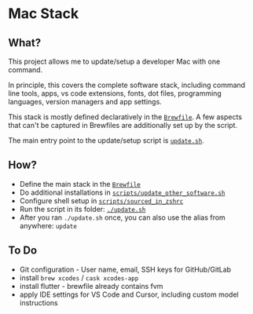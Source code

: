 # Mac Stack

## What?

This project allows me to update/setup a developer Mac with one command.

In principle, this covers the complete software stack, including command line tools, apps, vs code extensions, fonts, dot files, programming languages, version managers and app settings.

This stack is mostly defined declaratively in the [`Brewfile`](Brewfile). A few aspects that can't be captured in Brewfiles are additionally set up by the script.

The main entry point to the update/setup script is [`update.sh`](update.sh).

## How?

* Define the main stack in the [`Brewfile`](Brewfile)
* Do additional installations in [`scripts/update_other_software.sh`](scripts/update_other_software.sh)
* Configure shell setup in [`scripts/sourced_in_zshrc`](scripts/sourced_in_zshrc)
* Run the script in its folder: [`./update.sh`](update.sh)
* After you ran `./update.sh` once, you can also use the alias from anywhere: `update`

## To Do

* Git configuration - User name, email, SSH keys for GitHub/GitLab
* install `brew xcodes` / `cask xcodes-app`
* install flutter - brewfile already contains fvm
* apply IDE settings for VS Code and Cursor, including custom model instructions